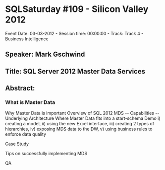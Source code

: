 # SQLSaturday #109 - Silicon Valley 2012
Event Date: 03-03-2012 - Session time: 00:00:00 - Track: Track 4 - Business Intelligence
## Speaker: Mark Gschwind
## Title: SQL Server 2012 Master Data Services
## Abstract:
### What is Master Data
Why Master Data is important
Overview of SQL 2012 MDS
	-- Capabilities
	-- Underlying Architecture
Where Master Data fits into a start-schema
Demo
i) creating a model, ii) using the new Excel interface, iii) creating 2 types of hierarchies, iv) exposing MDS data to the DW, v) using business rules to enforce data quality

Case Study

Tips on successfully implementing MDS

QA
